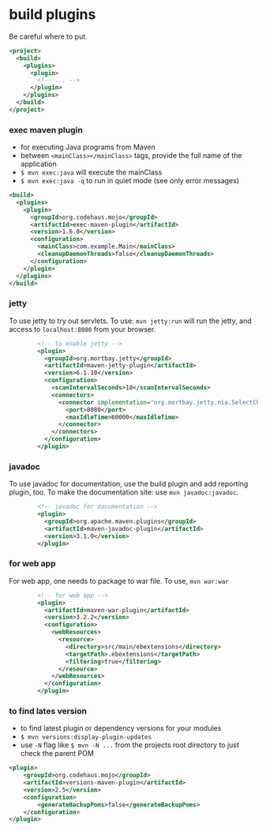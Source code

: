 # build plugins

Be careful where to put. 

```xml
<project>
  <build>
    <plugins>
      <plugin>
        <!-- ... -->
      </plugin>
    </plugins>
  </build>
</project>
```

### exec maven plugin
* for executing Java programs from Maven
* between `<mainClass></mainClass>` tags, provide the full name of the application
* `$ mvn exec:java` will execute the mainClass
* `$ mvn exec:java -q` to run in quiet mode (see only error messages)
```xml
<build>
  <plugins>
    <plugin>
      <groupId>org.codehaus.mojo</groupId>
      <artifactId>exec-maven-plugin</artifactId>
      <version>1.6.0</version>
      <configuration>
        <mainClass>com.example.Main</mainClass>
        <cleanupDaemonThreads>false</cleanupDaemonThreads>
      </configuration>
    </plugin>
  </plugins>
</build>
```

### jetty

To use jetty to try out servlets.
To use: `mvn jetty:run` will run the jetty, and access to `localhost:8080` from your browser.

```xml
        <!-- to enable jetty -->
        <plugin>
          <groupId>org.mortbay.jetty</groupId>
          <artifactId>maven-jetty-plugin</artifactId>
          <version>6.1.10</version>
          <configuration>
            <scanIntervalSeconds>10</scanIntervalSeconds>
            <connectors>
              <connector implementation="org.mortbay.jetty.nio.SelectChannelConnector">
                <port>8080</port>
                <maxIdleTime>60000</maxIdleTime>
              </connector>
            </connectors>
          </configuration>
        </plugin>

```

### javadoc

To use javadoc for documentation, use the build plugin and add reporting plugin, too.
To make the documentation site: use `mvn javadoc:javadoc`.
```xml
        <!-- javadoc for documentation -->
        <plugin>
          <groupId>org.apache.maven.plugins</groupId>
          <artifactId>maven-javadoc-plugin</artifactId>
          <version>3.1.0</version>
        </plugin>

```


### for web app

For web app, one needs to package to war file.
To use, `mvn war:war`
```xml
        <!-- for web app -->
        <plugin>
          <artifactId>maven-war-plugin</artifactId>
          <version>3.2.2</version>
          <configuration>
            <webResources>
              <resource>
                <directory>src/main/ebextensions</directory>
                <targetPath>.ebextensions</targetPath>
                <filtering>true</filtering>
              </resource>
            </webResources>
          </configuration>
        </plugin>

```


### to find lates version 
* to find latest plugin or dependency versions for your modules
* `$ mvn versions:display-plugin-updates`
* use `-N` flag like `$ mvn -N ...` from the projects root directory
    to just check the parent POM
```xml
<plugin>
    <groupId>org.codehaus.mojo</groupId>
    <artifactId>versions-maven-plugin</artifactId>
    <version>2.5</version>
    <configuration>
        <generateBackupPoms>false</generateBackupPoms>
    </configuration>
</plugin>
```
